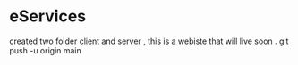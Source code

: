 # eServices

created two folder client and server , this is a webiste that will live soon .
git push -u origin main
